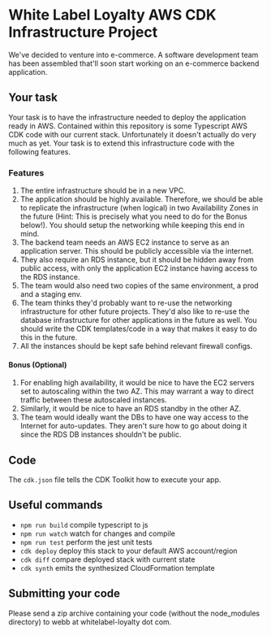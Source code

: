 # White Label Loyalty AWS CDK Infrastructure Project

We've decided to venture into e-commerce. A software development team has been assembled that'll
soon start working on an e-commerce backend application. 

## Your task
Your task is to have the infrastructure needed to deploy the application ready in AWS. Contained within this repository is some Typescript AWS CDK code with our current stack. Unfortunately it doesn't actually do very much as yet. Your task is to extend this infrastructure code with the following features.

### Features
1. The entire infrastructure should be in a new VPC.
2. The application should be highly available. Therefore, we should be able to replicate the infrastructure (when logical) in two Availability Zones in the future (Hint: This is precisely what you need to do for the Bonus below!). You should setup the networking while keeping this end in mind.
3. The backend team needs an AWS EC2 instance to serve as an application server. This should be publicly accessible via the internet.
4. They also require an RDS instance, but it should be hidden away from public access, with only the application EC2 instance having access to the RDS instance.
5. The team would also need two copies of the same environment, a prod and a staging env.
6. The team thinks they'd probably want to re-use the networking infrastructure for other future projects. They'd also like to re-use the database infrastructure for other applications in the future as well. You should write the CDK templates/code in a way that makes it easy to do this in the future.
7. All the instances should be kept safe behind relevant firewall configs.

#### Bonus (Optional)
1. For enabling high availability, it would be nice to have the EC2 servers set to autoscaling within the two AZ. This may warrant a way to direct traffic between these autoscaled instances.
2. Similarly, it would be nice to have an RDS standby in the other AZ.
3. The team would ideally want the DBs to have one way access to the Internet for auto-updates. They aren't sure how to go about doing it since the RDS DB instances shouldn't be public.

## Code

The `cdk.json` file tells the CDK Toolkit how to execute your app.

## Useful commands

 * `npm run build`   compile typescript to js
 * `npm run watch`   watch for changes and compile
 * `npm run test`    perform the jest unit tests
 * `cdk deploy`      deploy this stack to your default AWS account/region
 * `cdk diff`        compare deployed stack with current state
 * `cdk synth`       emits the synthesized CloudFormation template

## Submitting your code
Please send a zip archive containing your code (without the node_modules directory) to webb at whitelabel-loyalty dot com.
